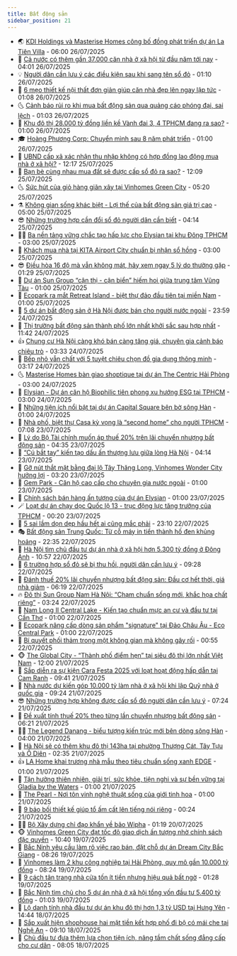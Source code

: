 ```yaml
---
title: Bất động sản
sidebar_position: 21
---
```


<!-- dantri-bat-dong-san:START -->
- 🌏 [KDI Holdings và Masterise Homes công bố đồng phát triển dự án La Tiên Villa](https://dantri.com.vn/bat-dong-san/kdi-holdings-va-masterise-homes-cong-bo-dong-phat-trien-du-an-la-tien-villa-20250726105704558.htm) - 06:00 26/07/2025
- 👹 [Cả nước có thêm gần 37.000 căn nhà ở xã hội từ đầu năm tới nay](https://dantri.com.vn/bat-dong-san/ca-nuoc-co-them-gan-37000-can-nha-o-xa-hoi-tu-dau-nam-toi-nay-20250726104152785.htm) - 04:01 26/07/2025
- 💡 [Người dân cần lưu ý các điều kiện sau khi sang tên sổ đỏ](https://dantri.com.vn/bat-dong-san/nguoi-dan-can-luu-y-cac-dieu-kien-sau-khi-sang-ten-so-do-20250726012553935.htm) - 01:10 26/07/2025
- 🌋 [6 mẹo thiết kế nội thất đơn giản giúp căn nhà đẹp lên ngay lập tức](https://dantri.com.vn/bat-dong-san/6-meo-thiet-ke-noi-that-don-gian-giup-can-nha-dep-len-ngay-lap-tuc-20250722165935521.htm) - 01:08 26/07/2025
- 🌜 [Cảnh báo rủi ro khi mua bất động sản qua quảng cáo phóng đại, sai lệch](https://dantri.com.vn/bat-dong-san/canh-bao-rui-ro-khi-mua-bat-dong-san-qua-quang-cao-phong-dai-sai-lech-20250726015108089.htm) - 01:03 26/07/2025
- 💃 [Khu đô thị 28.000 tỷ đồng liền kề Vành đai 3, 4 TPHCM đang ra sao?](https://dantri.com.vn/bat-dong-san/khu-do-thi-28000-ty-dong-lien-ke-vanh-dai-3-4-tphcm-dang-ra-sao-20250719153637143.htm) - 01:00 26/07/2025
- 🎓 [Hoàng Phương Corp: Chuyển mình sau 8 năm phát triển](https://dantri.com.vn/bat-dong-san/hoang-phuong-corp-chuyen-minh-sau-8-nam-phat-trien-20250725161914089.htm) - 01:00 26/07/2025
- 🌝 [UBND cấp xã xác nhận thu nhập không có hợp đồng lao động mua nhà ở xã hội?](https://dantri.com.vn/bat-dong-san/ubnd-cap-xa-xac-nhan-thu-nhap-khong-co-hop-dong-lao-dong-mua-nha-o-xa-hoi-20250725142032308.htm) - 12:17 25/07/2025
- 🧐 [Bạn bè cùng nhau mua đất sẽ được cấp sổ đỏ ra sao?](https://dantri.com.vn/bat-dong-san/ban-be-cung-nhau-mua-dat-se-duoc-cap-so-do-ra-sao-20250725085126313.htm) - 12:09 25/07/2025
- 🌜 [Sức hút của giỏ hàng giãn xây tại Vinhomes Green City](https://dantri.com.vn/bat-dong-san/suc-hut-cua-gio-hang-gian-xay-tai-vinhomes-green-city-20250725115431570.htm) - 05:20 25/07/2025
- ⚗️ [Không gian sống khác biệt - Lợi thế của bất động sản giá trị cao](https://dantri.com.vn/bat-dong-san/khong-gian-song-khac-biet-loi-the-cua-bat-dong-san-gia-tri-cao-20250725111429195.htm) - 05:00 25/07/2025
- 😎 [Những trường hợp cần đổi sổ đỏ người dân cần biết](https://dantri.com.vn/bat-dong-san/nhung-truong-hop-can-doi-so-do-nguoi-dan-can-biet-20250723150815001.htm) - 04:14 25/07/2025
- 🧑‍🏫 [Ba nền tảng vững chắc tạo hấp lực cho Elysian tại khu Đông TPHCM](https://dantri.com.vn/bat-dong-san/ba-nen-tang-vung-chac-tao-hap-luc-cho-elysian-tai-khu-dong-tphcm-20250725090811113.htm) - 03:00 25/07/2025
- 💪 [Khách mua nhà tại KITA Airport City chuẩn bị nhận sổ hồng](https://dantri.com.vn/bat-dong-san/khach-mua-nha-tai-kita-airport-city-chuan-bi-nhan-so-hong-20250724203615623.htm) - 03:00 25/07/2025
- 😎 [Điều hòa 16 độ mà vẫn không mát, hãy xem ngay 5 lý do thường gặp](https://dantri.com.vn/bat-dong-san/dieu-hoa-16-do-ma-van-khong-mat-hay-xem-ngay-5-ly-do-thuong-gap-20250723201502239.htm) - 01:29 25/07/2025
- 🧠 [Dự án Sun Group “cận thị - cận biển” hiếm hoi giữa trung tâm Vũng Tàu](https://dantri.com.vn/bat-dong-san/du-an-sun-group-can-thi-can-bien-hiem-hoi-giua-trung-tam-vung-tau-20250724172536203.htm) - 01:00 25/07/2025
- 🧰 [Ecopark ra mắt Retreat Island - biệt thự đảo đầu tiên tại miền Nam](https://dantri.com.vn/bat-dong-san/ecopark-ra-mat-retreat-island-biet-thu-dao-dau-tien-tai-mien-nam-20250724095034070.htm) - 01:00 25/07/2025
- 🤩 [5 dự án bất động sản ở Hà Nội được bán cho người nước ngoài](https://dantri.com.vn/bat-dong-san/5-du-an-bat-dong-san-o-ha-noi-duoc-ban-cho-nguoi-nuoc-ngoai-20250725024641673.htm) - 23:59 24/07/2025
- 🦆 [Thị trường bất động sản thành phố lớn nhất khởi sắc sau hợp nhất](https://dantri.com.vn/bat-dong-san/thi-truong-bat-dong-san-thanh-pho-lon-nhat-khoi-sac-sau-hop-nhat-20250722152748241.htm) - 11:42 24/07/2025
- 👍 [Chung cư Hà Nội càng khó bán càng tăng giá, chuyên gia cảnh báo chiêu trò](https://dantri.com.vn/bat-dong-san/chung-cu-ha-noi-cang-kho-ban-cang-tang-gia-chuyen-gia-canh-bao-chieu-tro-20250723022246505.htm) - 03:33 24/07/2025
- 🙉 [Bếp nhỏ vẫn chất với 5 tuyệt chiêu chọn đồ gia dụng thông minh](https://dantri.com.vn/bat-dong-san/bep-nho-van-chat-voi-5-tuyet-chieu-chon-do-gia-dung-thong-minh-20250723192523287.htm) - 03:17 24/07/2025
- 🌜 [Masterise Homes bàn giao shoptique tại dự án The Centric Hải Phòng](https://dantri.com.vn/bat-dong-san/masterise-homes-ban-giao-shoptique-tai-du-an-the-centric-hai-phong-20250724092342648.htm) - 03:00 24/07/2025
- 🌋 [Elysian - Dự án căn hộ Biophilic tiên phong xu hướng ESG tại TPHCM](https://dantri.com.vn/bat-dong-san/elysian-du-an-can-ho-biophilic-tien-phong-xu-huong-esg-tai-tphcm-20250723214452249.htm) - 03:00 24/07/2025
- 🥰 [Những tiện ích nổi bật tại dự án Capital Square bên bờ sông Hàn](https://dantri.com.vn/bat-dong-san/nhung-tien-ich-noi-bat-tai-du-an-capital-square-ben-bo-song-han-20250723213247227.htm) - 01:00 24/07/2025
- 💯 [Nhà phố, biệt thự Casa kỳ vọng là “second home” cho người TPHCM](https://dantri.com.vn/bat-dong-san/nha-pho-biet-thu-casa-ky-vong-la-second-home-cho-nguoi-tphcm-20250723135105925.htm) - 07:08 23/07/2025
- 🤩 [Lý do Bộ Tài chính muốn áp thuế 20% trên lãi chuyển nhượng bất động sản](https://dantri.com.vn/bat-dong-san/ly-do-bo-tai-chinh-muon-ap-thue-20-tren-lai-chuyen-nhuong-bat-dong-san-20250722232146187.htm) - 04:35 23/07/2025
- 💄 [“Cú bắt tay” kiến tạo dấu ấn thượng lưu giữa lòng Hà Nội](https://dantri.com.vn/bat-dong-san/cu-bat-tay-kien-tao-dau-an-thuong-luu-giua-long-ha-noi-20250723110144836.htm) - 04:14 23/07/2025
- 🦍 [Gỡ nút thắt mặt bằng đại lộ Tây Thăng Long, Vinhomes Wonder City hưởng lợi](https://dantri.com.vn/bat-dong-san/go-nut-that-mat-bang-dai-lo-tay-thang-long-vinhomes-wonder-city-huong-loi-20250723095643767.htm) - 03:20 23/07/2025
- 🎡 [Gem Park - Căn hộ cao cấp cho chuyên gia nước ngoài](https://dantri.com.vn/bat-dong-san/gem-park-can-ho-cao-cap-cho-chuyen-gia-nuoc-ngoai-20250722221340718.htm) - 01:00 23/07/2025
- 🐎 [Chính sách bán hàng ấn tượng của dự án Elysian](https://dantri.com.vn/bat-dong-san/chinh-sach-ban-hang-an-tuong-cua-du-an-elysian-20250722203047886.htm) - 01:00 23/07/2025
- 🪄 [Loạt dự án chạy dọc Quốc lộ 13 - trục động lực tăng trưởng của TPHCM](https://dantri.com.vn/bat-dong-san/loat-du-an-chay-doc-quoc-lo-13-truc-dong-luc-tang-truong-cua-tphcm-20250720113040158.htm) - 00:20 23/07/2025
- 💼 [5 sai lầm dọn dẹp hầu hết ai cũng mắc phải](https://dantri.com.vn/bat-dong-san/5-sai-lam-don-dep-hau-het-ai-cung-mac-phai-20250717214101536.htm) - 23:10 22/07/2025
- 🎭 [Bất động sản Trung Quốc: Từ cỗ máy in tiền thành hố đen khủng hoảng](https://dantri.com.vn/bat-dong-san/bat-dong-san-trung-quoc-tu-co-may-in-tien-thanh-ho-den-khung-hoang-20250722120702077.htm) - 22:35 22/07/2025
- 🐻 [Hà Nội tìm chủ đầu tư dự án nhà ở xã hội hơn 5.300 tỷ đồng ở Đông Anh](https://dantri.com.vn/bat-dong-san/ha-noi-tim-chu-dau-tu-du-an-nha-o-xa-hoi-hon-5300-ty-dong-o-dong-anh-20250722165832715.htm) - 10:57 22/07/2025
- 💃 [6 trường hợp sổ đỏ sẽ bị thu hồi, người dân cần lưu ý](https://dantri.com.vn/bat-dong-san/6-truong-hop-so-do-se-bi-thu-hoi-nguoi-dan-can-luu-y-20250722154203758.htm) - 09:28 22/07/2025
- 🦣 [Đánh thuế 20% lãi chuyển nhượng bất động sản: Đầu cơ hết thời, giá nhà giảm](https://dantri.com.vn/bat-dong-san/danh-thue-20-lai-chuyen-nhuong-bat-dong-san-dau-co-het-thoi-gia-nha-giam-20250722123042821.htm) - 06:19 22/07/2025
- 🔥 [Đô thị Sun Group Nam Hà Nội: “Chạm chuẩn sống mới, khắc họa chất riêng”](https://dantri.com.vn/bat-dong-san/do-thi-sun-group-nam-ha-noi-cham-chuan-song-moi-khac-hoa-chat-rieng-20250722101146831.htm) - 03:24 22/07/2025
- 🤩 [Nam Long II Central Lake - Kiến tạo chuẩn mực an cư và đầu tư tại Cần Thơ](https://dantri.com.vn/bat-dong-san/nam-long-ii-central-lake-kien-tao-chuan-muc-an-cu-va-dau-tu-tai-can-tho-20250721202403040.htm) - 01:00 22/07/2025
- 🥳 [Ecopark nâng cấp dòng sản phẩm &quot;signature&quot; tại Đảo Châu Âu - Eco Central Park](https://dantri.com.vn/bat-dong-san/ecopark-nang-cap-dong-san-pham-signature-tai-dao-chau-au-eco-central-park-20250719193853757.htm) - 01:00 22/07/2025
- 🤗 [Bí quyết phối thảm trong một không gian mà không gây rối](https://dantri.com.vn/bat-dong-san/bi-quyet-phoi-tham-trong-mot-khong-gian-ma-khong-gay-roi-20250721224418158.htm) - 00:55 22/07/2025
- 🐵 [The Global City - “Thành phố điểm hẹn” tại siêu đô thị lớn nhất Việt Nam](https://dantri.com.vn/bat-dong-san/the-global-city-thanh-pho-diem-hen-tai-sieu-do-thi-lon-nhat-viet-nam-20250721164455529.htm) - 12:00 21/07/2025
- 🤖 [Sắp diễn ra sự kiện Cara Festa 2025 với loạt hoạt động hấp dẫn tại Cam Ranh](https://dantri.com.vn/bat-dong-san/sap-dien-ra-su-kien-cara-festa-2025-voi-loat-hoat-dong-hap-dan-tai-cam-ranh-20250721162116153.htm) - 09:41 21/07/2025
- 👺 [Nhà nước dự kiến góp 10.000 tỷ làm nhà ở xã hội khi lập Quỹ nhà ở quốc gia](https://dantri.com.vn/bat-dong-san/nha-nuoc-du-kien-gop-10000-ty-lam-nha-o-xa-hoi-khi-lap-quy-nha-o-quoc-gia-20250721152426448.htm) - 09:24 21/07/2025
- 😎 [Những trường hợp không được cấp sổ đỏ người dân cần lưu ý](https://dantri.com.vn/bat-dong-san/nhung-truong-hop-khong-duoc-cap-so-do-nguoi-dan-can-luu-y-20250721110628351.htm) - 07:24 21/07/2025
- 🤠 [Đề xuất tính thuế 20% theo từng lần chuyển nhượng bất động sản](https://dantri.com.vn/bat-dong-san/de-xuat-tinh-thue-20-theo-tung-lan-chuyen-nhuong-bat-dong-san-20250721121017057.htm) - 06:21 21/07/2025
- 👨‍🏫 [The Legend Danang - biểu tượng kiến trúc mới bên dòng sông Hàn](https://dantri.com.vn/bat-dong-san/the-legend-danang-bieu-tuong-kien-truc-moi-ben-dong-song-han-20250721102353999.htm) - 04:00 21/07/2025
- 🧰 [Hà Nội sẽ có thêm khu đô thị 143ha tại phường Thượng Cát, Tây Tựu và Ô Diên](https://dantri.com.vn/bat-dong-san/ha-noi-se-co-them-khu-do-thi-143ha-tai-phuong-thuong-cat-tay-tuu-va-o-dien-20250721020927726.htm) - 02:35 21/07/2025
- 👍 [LA Home khai trương nhà mẫu theo tiêu chuẩn sống xanh EDGE](https://dantri.com.vn/bat-dong-san/la-home-khai-truong-nha-mau-theo-tieu-chuan-song-xanh-edge-20250720160932240.htm) - 01:00 21/07/2025
- 🌈 [Tận hưởng thiên nhiên, giải trí, sức khỏe, tiện nghi và sự bền vững tại  Gladia by the Waters](https://dantri.com.vn/bat-dong-san/tan-huong-thien-nhien-giai-tri-suc-khoe-tien-nghi-va-su-ben-vung-tai-gladia-by-the-waters-20250719231019531.htm) - 01:00 21/07/2025
- 🐲 [The Pearl - Nơi tôn vinh nghệ thuật sống của giới tinh hoa](https://dantri.com.vn/bat-dong-san/the-pearl-noi-ton-vinh-nghe-thuat-song-cua-gioi-tinh-hoa-20250719151939555.htm) - 01:00 21/07/2025
- 💄 [9 bảo bối thiết kế giúp tổ ấm cất lên tiếng nói riêng](https://dantri.com.vn/bat-dong-san/9-bao-boi-thiet-ke-giup-to-am-cat-len-tieng-noi-rieng-20250717174015986.htm) - 00:24 21/07/2025
- 👨‍🏫 [Bộ Xây dựng chỉ đạo khẩn về bão ​​Wipha](https://dantri.com.vn/bat-dong-san/bo-xay-dung-chi-dao-khan-ve-bao-wipha-20250720011952584.htm) - 01:19 20/07/2025
- 🐵 [Vinhomes Green City đạt tốc độ giao dịch ấn tượng nhờ chính sách đặc quyền](https://dantri.com.vn/bat-dong-san/vinhomes-green-city-dat-toc-do-giao-dich-an-tuong-nho-chinh-sach-dac-quyen-20250719171122066.htm) - 10:40 19/07/2025
- 🎉 [Bắc Ninh yêu cầu làm rõ việc rao bán, đặt chỗ dự án Dream City Bắc Giang](https://dantri.com.vn/bat-dong-san/bac-ninh-yeu-cau-lam-ro-viec-rao-ban-dat-cho-du-an-dream-city-bac-giang-20250718220748263.htm) - 08:26 19/07/2025
- 💫 [Vinhomes làm 2 khu công nghiệp tại Hải Phòng, quy mô gần 10.000 tỷ đồng](https://dantri.com.vn/bat-dong-san/vinhomes-lam-2-khu-cong-nghiep-tai-hai-phong-quy-mo-gan-10000-ty-dong-20250719124151297.htm) - 08:24 19/07/2025
- 🦄 [9 cách tân trang nhà cửa tốn ít tiền nhưng hiệu quả bất ngờ](https://dantri.com.vn/bat-dong-san/9-cach-tan-trang-nha-cua-ton-it-tien-nhung-hieu-qua-bat-ngo-20250716113041618.htm) - 01:28 19/07/2025
- 🌮 [Bắc Ninh tìm chủ cho 5 dự án nhà ở xã hội tổng vốn đầu tư 5.400 tỷ đồng](https://dantri.com.vn/bat-dong-san/bac-ninh-tim-chu-cho-5-du-an-nha-o-xa-hoi-tong-von-dau-tu-5400-ty-dong-20250719021228316.htm) - 01:03 19/07/2025
- 💯 [Lộ danh tính nhà đầu tư dự án khu đô thị hơn 1,3 tỷ USD tại Hưng Yên](https://dantri.com.vn/bat-dong-san/lo-danh-tinh-nha-dau-tu-du-an-khu-do-thi-hon-13-ty-usd-tai-hung-yen-20250718135726175.htm) - 14:44 18/07/2025
- 🌊 [Sắp xuất hiện shophouse hai mặt tiền kết hợp phố đi bộ có mái che tại Nghệ An](https://dantri.com.vn/bat-dong-san/sap-xuat-hien-shophouse-hai-mat-tien-ket-hop-pho-di-bo-co-mai-che-tai-nghe-an-20250718144437484.htm) - 09:10 18/07/2025
- 🤖 [Chủ đầu tư đưa thêm lựa chọn tiện ích, nâng tầm chất sống đẳng cấp cho cư dân](https://dantri.com.vn/bat-dong-san/chu-dau-tu-dua-them-lua-chon-tien-ich-nang-tam-chat-song-dang-cap-cho-cu-dan-20250718145357362.htm) - 08:05 18/07/2025<!-- dantri-bat-dong-san:END -->
